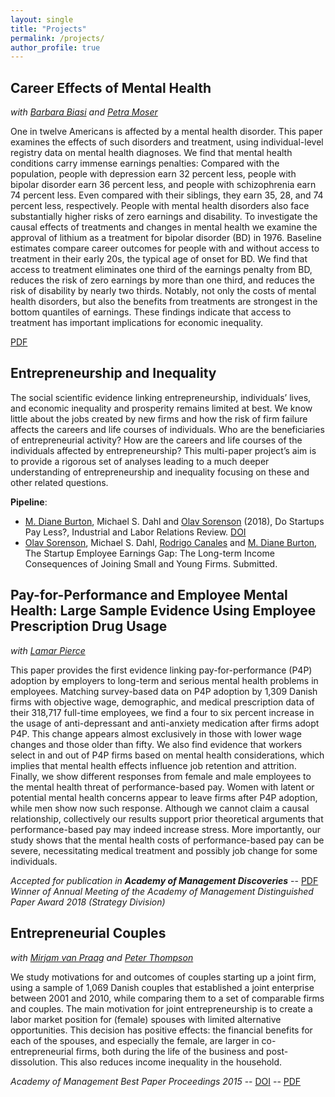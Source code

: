 ```yaml
---
layout: single
title: "Projects"
permalink: /projects/
author_profile: true
---
```


## Career Effects of Mental Health

*with [Barbara Biasi](https://www.barbarabiasi.com) and [Petra Moser](https://www.petramoser.net)*

One in twelve Americans is affected by a mental health disorder. This paper examines the effects of such disorders and treatment, using individual-level registry data on mental health diagnoses. We find that mental health conditions carry immense earnings penalties: Compared with the population, people with depression earn 32 percent less, people with bipolar disorder earn 36 percent less, and people with schizophrenia earn 74 percent less. Even compared with their siblings, they earn 35, 28, and 74 percent less, respectively. People with mental health disorders also face substantially higher risks of zero earnings and disability. To investigate the causal effects of treatments and changes in mental health we examine the approval of lithium as a treatment for bipolar disorder (BD) in 1976. Baseline estimates compare career outcomes for people with and without access to treatment in their early 20s, the typical age of onset for BD. We find that access to treatment eliminates one third of the earnings penalty from BD, reduces the risk of zero earnings by more than one third, and reduces the risk of disability by nearly two thirds. Notably, not only the costs of mental health disorders, but also the benefits from treatments are strongest in the bottom quantiles of earnings. These findings indicate that access to treatment has important implications for economic inequality.

[PDF](https://files.msdahl.com/WorkingPapers/BiasiDahlMoser2018.pdf)


## Entrepreneurship and Inequality

The social scientific evidence linking entrepreneurship, individuals’ lives, and economic inequality and prosperity remains limited at best. We know little about the jobs created by new firms and how the risk of firm failure affects the careers and life courses of individuals. Who are the beneficiaries of entrepreneurial activity? How are the careers and life courses of the individuals affected by entrepreneurship? This multi-paper project’s aim is to provide a rigorous set of analyses leading to a much deeper understanding of entrepreneurship and inequality focusing on these and other related questions.

__Pipeline__:
  * [M. Diane Burton](https://scholar.google.com/citations?user=dreTJDYAAAAJ&hl=da), Michael S. Dahl and [Olav Sorenson](http://www.olavsorenson.net) (2018), Do Startups Pay Less?, Industrial and Labor Relations Review. [DOI](https://doi.org/10.1177/0019793917747240)
  * [Olav Sorenson](http://www.olavsorenson.net), Michael S. Dahl, [Rodrigo Canales](https://scholar.google.com/citations?user=TUt5VNMAAAAJ&hl=en) and [M. Diane Burton](https://scholar.google.com/citations?user=dreTJDYAAAAJ&hl=da), The Startup Employee Earnings Gap: The Long-term Income Consequences of Joining Small and Young Firms. Submitted.
  

## Pay-for-Performance and Employee Mental Health: Large Sample Evidence Using Employee Prescription Drug Usage

*with [Lamar Pierce](https://www.lamarpierce.net/)*

This paper provides the first evidence linking pay-for-performance (P4P) adoption by employers to long-term and serious mental health problems in employees. Matching survey-based data on P4P adoption by 1,309 Danish firms with objective wage, demographic, and medical prescription data of their 318,717 full-time employees, we find a four to six percent increase in the usage of anti-depressant and anti-anxiety medication after firms adopt P4P. This change appears almost exclusively in those with lower wage changes and those older than fifty. We also find evidence that workers select in and out of P4P firms based on mental health considerations, which implies that mental health effects influence job retention and attrition. Finally, we show different responses from female and male employees to the mental health threat of performance-based pay. Women with latent or potential mental health concerns appear to leave firms after P4P adoption, while men show now such response. Although we cannot claim a causal relationship, collectively our results support prior theoretical arguments that performance-based pay may indeed increase stress. More importantly, our study shows that the mental health costs of performance-based pay can be severe, necessitating medical treatment and possibly job change for some individuals.

_Accepted for publication in **Academy of Management Discoveries**_ -- [PDF](https://files.msdahl.com/WorkingPapers/DahlPierce.pdf)
_Winner of Annual Meeting of the Academy of Management Distinguished Paper Award 2018 (Strategy Division)_

## Entrepreneurial Couples

*with [Mirjam van Praag](https://scholar.google.com/citations?user=_DG87ikAAAAJ&hl=da) and [Peter Thompson](https://scholar.google.com/citations?user=JfUVbEsAAAAJ&hl=da)*

We study motivations for and outcomes of couples starting up a joint firm, using a sample of 1,069 Danish couples that established a joint enterprise between 2001 and 2010, while comparing them to a set of comparable firms and couples. The main motivation for joint entrepreneurship is to create a labor market position for (female) spouses with limited alternative opportunities. This decision has positive effects: the financial benefits for each of the spouses, and especially the female, are larger in co-entrepreneurial firms, both during the life of the business and post-dissolution. This also reduces income inequality in the household.

_Academy of Management Best Paper Proceedings 2015_ -- [DOI](https://dx.doi.org/10.5465/AMBPP.2015.204) -- [PDF](https://files.msdahl.com/Publications/Dahl-VanPraag-Thompson-2015-AOM.pdf)



